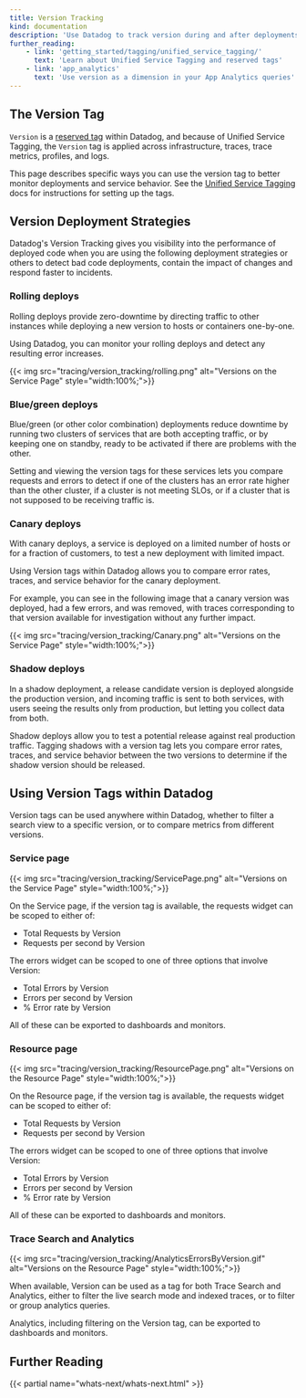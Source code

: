 ```yaml
---
title: Version Tracking
kind: documentation
description: 'Use Datadog to track version during and after deployments'
further_reading:
    - link: 'getting_started/tagging/unified_service_tagging/'
      text: 'Learn about Unified Service Tagging and reserved tags'
    - link: 'app_analytics'
      text: 'Use version as a dimension in your App Analytics queries'
---
```

## The Version Tag

`Version` is a [reserved tag][1] within Datadog, and because of Unified Service Tagging, the `Version` tag is applied across infrastructure, traces, trace metrics, profiles, and logs.

This page describes specific ways you can use the version tag to better monitor deployments and service behavior. See the [Unified Service Tagging][1] docs for instructions for setting up the tags.

## Version Deployment Strategies

Datadog's Version Tracking gives you visibility into the performance of deployed code when you are using the following deployment strategies or others to detect bad code deployments, contain the impact of changes and respond faster to incidents.

### Rolling deploys

Rolling deploys provide zero-downtime by directing traffic to other instances while deploying a new version to hosts or containers one-by-one.

Using Datadog, you can monitor your rolling deploys and detect any resulting error increases.

{{< img src="tracing/version_tracking/rolling.png" alt="Versions on the Service Page"  style="width:100%;">}}

### Blue/green deploys

Blue/green (or other color combination) deployments reduce downtime by running two clusters of services that are both accepting traffic, or by keeping one on standby, ready to be activated if there are problems with the other.

Setting and viewing the version tags for these services lets you compare requests and errors to detect if one of the clusters has an error rate higher than the other cluster, if a cluster is not meeting SLOs, or if a cluster that is not supposed to be receiving traffic is.

### Canary deploys

With canary deploys, a service is deployed on a limited number of hosts or for a fraction of customers, to test a new deployment with limited impact.

Using Version tags within Datadog allows you to compare error rates, traces, and service behavior for the canary deployment.

For example, you can see in the following image that a canary version was deployed, had a few errors, and was removed, with traces corresponding to that version available for investigation without any further impact.

{{< img src="tracing/version_tracking/Canary.png" alt="Versions on the Service Page"  style="width:100%;">}}

### Shadow deploys

In a shadow deployment, a release candidate version is deployed alongside the production version, and incoming traffic is sent to both services, with users seeing the results only from production, but letting you collect data from both.

Shadow deploys allow you to test a potential release against real production traffic. Tagging shadows with a version tag lets you compare error rates, traces, and service behavior between the two versions to determine if the shadow version should be released.

## Using Version Tags within Datadog

Version tags can be used anywhere within Datadog, whether to filter a search view to a specific version, or to compare metrics from different versions.

### Service page

{{< img src="tracing/version_tracking/ServicePage.png" alt="Versions on the Service Page"  style="width:100%;">}}

On the Service page, if the version tag is available, the requests widget can be scoped to either of:

- Total Requests by Version
- Requests per second by Version

The errors widget can be scoped to one of three options that involve Version:

- Total Errors by Version
- Errors per second by Version
- % Error rate by Version

All of these can be exported to dashboards and monitors.

### Resource page

{{< img src="tracing/version_tracking/ResourcePage.png" alt="Versions on the Resource Page"  style="width:100%;">}}

On the Resource page, if the version tag is available, the requests widget can be scoped to either of:

- Total Requests by Version
- Requests per second by Version

The errors widget can be scoped to one of three options that involve Version:

- Total Errors by Version
- Errors per second by Version
- % Error rate by Version

All of these can be exported to dashboards and monitors.

### Trace Search and Analytics

{{< img src="tracing/version_tracking/AnalyticsErrorsByVersion.gif" alt="Versions on the Resource Page"  style="width:100%;">}}

When available, Version can be used as a tag for both Trace Search and Analytics, either to filter the live search mode and indexed traces, or to filter or group analytics queries.

Analytics, including filtering on the Version tag, can be exported to dashboards and monitors.

## Further Reading

{{< partial name="whats-next/whats-next.html" >}}


[1]: /getting_started/tagging/unified_service_tagging/
